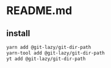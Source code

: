 # README.md

    

## install

```bash
yarn add @git-lazy/git-dir-path
yarn-tool add @git-lazy/git-dir-path
yt add @git-lazy/git-dir-path
```

